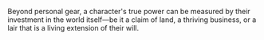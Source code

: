Beyond personal gear, a character's true power can be measured by their investment in the world itself—be it a claim of land, a thriving business, or a lair that is a living extension of their will.